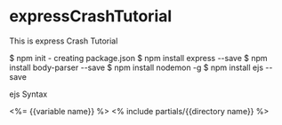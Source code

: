 # expressCrashTutorial
This is express Crash Tutorial

$ npm init - creating package.json
$ npm install express --save
$ npm install body-parser --save
$ npm install nodemon -g
$ npm install ejs --save

ejs Syntax

<%= {{variable name}} %>
<% include partials/{{directory name}} %>
